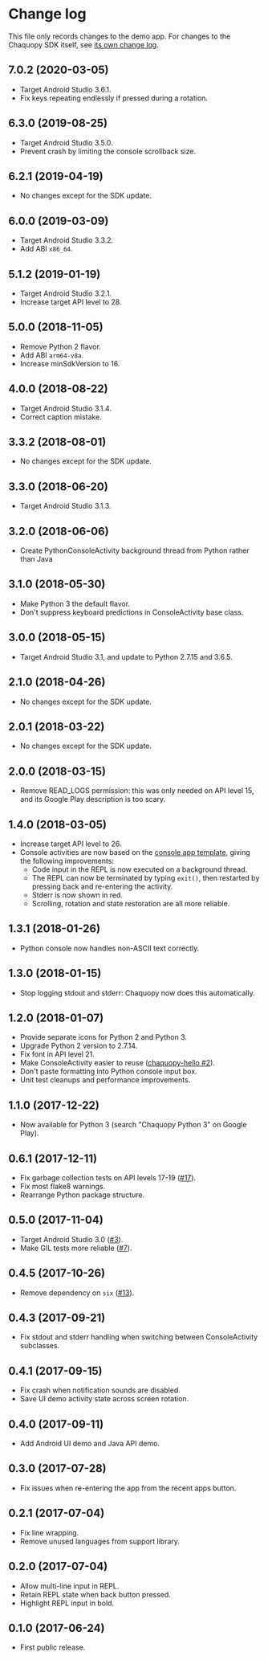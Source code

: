 # Change log

This file only records changes to the demo app. For changes to the Chaquopy SDK itself, see
[its own change log](https://chaquo.com/chaquopy/doc/current/changelog.html).

## 7.0.2 (2020-03-05)

* Target Android Studio 3.6.1.
* Fix keys repeating endlessly if pressed during a rotation.

## 6.3.0 (2019-08-25)

* Target Android Studio 3.5.0.
* Prevent crash by limiting the console scrollback size.

## 6.2.1 (2019-04-19)

* No changes except for the SDK update.

## 6.0.0 (2019-03-09)

* Target Android Studio 3.3.2.
* Add ABI `x86_64`.

## 5.1.2 (2019-01-19)

* Target Android Studio 3.2.1.
* Increase target API level to 28.

## 5.0.0 (2018-11-05)

* Remove Python 2 flavor.
* Add ABI `arm64-v8a`.
* Increase minSdkVersion to 16.

## 4.0.0 (2018-08-22)

* Target Android Studio 3.1.4.
* Correct caption mistake.

## 3.3.2 (2018-08-01)

* No changes except for the SDK update.

## 3.3.0 (2018-06-20)

* Target Android Studio 3.1.3.

## 3.2.0 (2018-06-06)

* Create PythonConsoleActivity background thread from Python rather than Java

## 3.1.0 (2018-05-30)

* Make Python 3 the default flavor.
* Don't suppress keyboard predictions in ConsoleActivity base class.

## 3.0.0 (2018-05-15)

* Target Android Studio 3.1, and update to Python 2.7.15 and 3.6.5.

## 2.1.0 (2018-04-26)

* No changes except for the SDK update.

## 2.0.1 (2018-03-22)

* No changes except for the SDK update.

## 2.0.0 (2018-03-15)

* Remove READ_LOGS permission: this was only needed on API level 15, and its Google Play
  description is too scary.

## 1.4.0 (2018-03-05)

* Increase target API level to 26.
* Console activities are now based on the [console app
  template](https://github.com/chaquo/chaquopy-console), giving the following improvements:
  * Code input in the REPL is now executed on a background thread.
  * The REPL can now be terminated by typing `exit()`, then restarted by pressing back and
    re-entering the activity.
  * Stderr is now shown in red.
  * Scrolling, rotation and state restoration are all more reliable.

## 1.3.1 (2018-01-26)

* Python console now handles non-ASCII text correctly.

## 1.3.0 (2018-01-15)

* Stop logging stdout and stderr: Chaquopy now does this automatically.

## 1.2.0 (2018-01-07)

* Provide separate icons for Python 2 and Python 3.
* Upgrade Python 2 version to 2.7.14.
* Fix font in API level 21.
* Make ConsoleActivity easier to reuse ([chaquopy-hello
  #2](https://github.com/chaquo/chaquopy-hello/issues/2)).
* Don't paste formatting into Python console input box.
* Unit test cleanups and performance improvements.

## 1.1.0 (2017-12-22)

* Now available for Python 3 (search "Chaquopy Python 3" on Google Play).

## 0.6.1 (2017-12-11)

* Fix garbage collection tests on API levels 17-19
  ([#17](https://github.com/chaquo/chaquopy/issues/17)).
* Fix most flake8 warnings.
* Rearrange Python package structure.

## 0.5.0 (2017-11-04)

* Target Android Studio 3.0 ([#3](https://github.com/chaquo/chaquopy/issues/3)).
* Make GIL tests more reliable ([#7](https://github.com/chaquo/chaquopy/issues/7)).

## 0.4.5 (2017-10-26)

* Remove dependency on `six` ([#13](https://github.com/chaquo/chaquopy/issues/13)).

## 0.4.3 (2017-09-21)

* Fix stdout and stderr handling when switching between ConsoleActivity subclasses.

## 0.4.1 (2017-09-15)

* Fix crash when notification sounds are disabled.
* Save UI demo activity state across screen rotation.

## 0.4.0 (2017-09-11)

* Add Android UI demo and Java API demo.

## 0.3.0 (2017-07-28)

* Fix issues when re-entering the app from the recent apps button.

## 0.2.1 (2017-07-04)

* Fix line wrapping.
* Remove unused languages from support library.

## 0.2.0 (2017-07-04)

* Allow multi-line input in REPL.
* Retain REPL state when back button pressed.
* Highlight REPL input in bold.

## 0.1.0 (2017-06-24)

* First public release.
